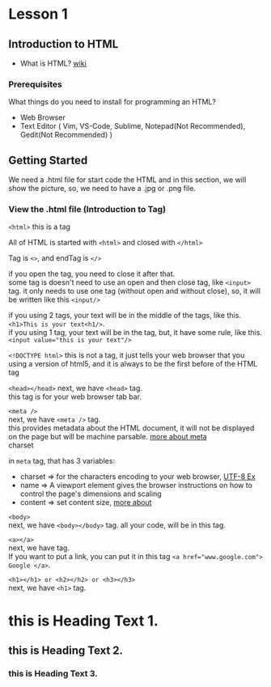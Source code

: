 # Lesson 1

## Introduction to HTML

* What is HTML? [wiki](https://en.wikipedia.org/wiki/HTML)

### Prerequisites

What things do you need to install for programming an HTML?  

* Web Browser
* Text Editor ( Vim, VS-Code, Sublime, Notepad(Not Recommended), Gedit(Not Recommended) )

## Getting Started

We need a .html file for start code the HTML and in this section, we will show the picture, so, we need to have a .jpg or .png file.

### View the .html file (Introduction to Tag)

```<html>``` this is a tag

All of HTML is started with ```<html>``` and closed with ```</html>```

Tag is ```<>```, and endTag is ```</>```  

if you open the tag, you need to close it after that.  
some tag is doesn't need to use an open and then close tag, like ```<input>``` tag. it only needs to use one tag (without open and without close), so, it will be written like this ```<input/>```  

if you using 2 tags, your text will be in the middle of the tags, like this. ```<h1>This is your text<h1/>```.  
if you using 1 tag, your text will be in the tag, but, it have some rule, like this. ```<input value="this is your text"/>```

```<!DOCTYPE html>``` this is not a tag, it just tells your web browser that you using a version of html5, and it is always to be the first before of the HTML tag

```<head></head>```
next, we have ```<head>``` tag.  
this tag is for your web browser tab bar.

```<meta />```  
next, we have ```<meta />``` tag.  
this provides metadata about the HTML document, it will not be displayed on the page but will be machine parsable. [more about meta](https://www.w3schools.com/tags/tag_meta.asp)  
charset  

in ```meta``` tag, that has 3 variables:
* charset => for the characters encoding to your web browser, [UTF-8 Ex](https://www.w3schools.com/html/html_charset.asp)
* name => A <meta> viewport element gives the browser instructions on how to control the page's dimensions and scaling
* content => set content size, [more about](https://www.w3schools.com/tags/tag_meta.asp)

```<body>```  
next, we have ```<body></body>``` tag.
all your code, will be in this tag.

```<a></a>```  
next, we have **<a>** tag.  
If you want to put a link, you can put it in this tag ```<a href="www.google.com"> Google </a>```.

```<h1></h1> or <h2></h2> or <h3></h3>```  
next, we have ```<h1>``` tag.
# this is Heading Text 1.
## this is Heading Text 2.
### this is Heading Text 3.

